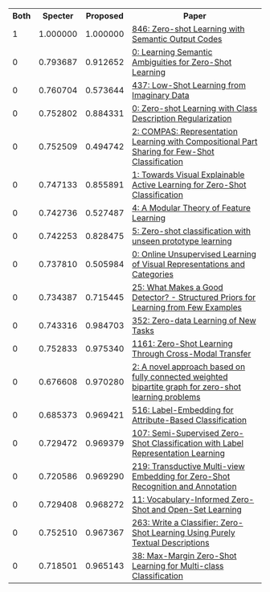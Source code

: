 <html><table><tr>
<th>Both</th>
<th>Specter</th>
<th>Proposed</th>
<th>Paper</th>
</tr>
<tr>
<td>1</td>
<td>1.000000</td>
<td>1.000000</td>
<td><a href="https://www.semanticscholar.org/paper/0f6911bc1e6abee8bbf9dd3f8d54d40466429da7">846: Zero-shot Learning with Semantic Output Codes</a></td>
</tr>
<tr>
<td>0</td>
<td>0.793687</td>
<td>0.912652</td>
<td><a href="https://www.semanticscholar.org/paper/0dbde0840fdf887ba08caa9ec24346bf66b91add">0: Learning Semantic Ambiguities for Zero-Shot Learning</a></td>
</tr>
<tr>
<td>0</td>
<td>0.760704</td>
<td>0.573644</td>
<td><a href="https://www.semanticscholar.org/paper/cf42c89fe45e31cdd83be78c22c28508e335b9aa">437: Low-Shot Learning from Imaginary Data</a></td>
</tr>
<tr>
<td>0</td>
<td>0.752802</td>
<td>0.884331</td>
<td><a href="https://www.semanticscholar.org/paper/90bda3f5eaca18250477989f7a30e3e60c85b4b8">0: Zero-shot Learning with Class Description Regularization</a></td>
</tr>
<tr>
<td>0</td>
<td>0.752509</td>
<td>0.494742</td>
<td><a href="https://www.semanticscholar.org/paper/3ad1caf62e0f4353ac3a7bb563392f7683999d23">2: COMPAS: Representation Learning with Compositional Part Sharing for Few-Shot Classification</a></td>
</tr>
<tr>
<td>0</td>
<td>0.747133</td>
<td>0.855891</td>
<td><a href="https://www.semanticscholar.org/paper/fd676b0058d5d83e588e0bb1ed5c67a866f4891c">1: Towards Visual Explainable Active Learning for Zero-Shot Classification</a></td>
</tr>
<tr>
<td>0</td>
<td>0.742736</td>
<td>0.527487</td>
<td><a href="https://www.semanticscholar.org/paper/c1f3d3f50d9574f1a4bd34eba0e0d17b5f7382ae">4: A Modular Theory of Feature Learning</a></td>
</tr>
<tr>
<td>0</td>
<td>0.742253</td>
<td>0.828475</td>
<td><a href="https://www.semanticscholar.org/paper/4b23d64e4964367ac9eec982f12035bf8baa85b8">5: Zero-shot classification with unseen prototype learning</a></td>
</tr>
<tr>
<td>0</td>
<td>0.737810</td>
<td>0.505984</td>
<td><a href="https://www.semanticscholar.org/paper/6b5a4547c479c78b8ee680fcc05045d4e1ce8efa">0: Online Unsupervised Learning of Visual Representations and Categories</a></td>
</tr>
<tr>
<td>0</td>
<td>0.734387</td>
<td>0.715445</td>
<td><a href="https://www.semanticscholar.org/paper/f9b33df6c912d39cc0df10a23f9c2d131ffb06ab">25: What Makes a Good Detector? - Structured Priors for Learning from Few Examples</a></td>
</tr>
<tr>
<td>0</td>
<td>0.743316</td>
<td>0.984703</td>
<td><a href="https://www.semanticscholar.org/paper/fabb43426ead447305c9186f54d5124863730e47">352: Zero-data Learning of New Tasks</a></td>
</tr>
<tr>
<td>0</td>
<td>0.752833</td>
<td>0.975340</td>
<td><a href="https://www.semanticscholar.org/paper/755e9f43ce398ae8737366720c5f82685b0c253e">1161: Zero-Shot Learning Through Cross-Modal Transfer</a></td>
</tr>
<tr>
<td>0</td>
<td>0.676608</td>
<td>0.970280</td>
<td><a href="https://www.semanticscholar.org/paper/3a8e1b6f624438c1c35af19a20b9105f293c31fe">2: A novel approach based on fully connected weighted bipartite graph for zero-shot learning problems</a></td>
</tr>
<tr>
<td>0</td>
<td>0.685373</td>
<td>0.969421</td>
<td><a href="https://www.semanticscholar.org/paper/caa632d101a41a7860562e4399a5eaa9a4088b55">516: Label-Embedding for Attribute-Based Classification</a></td>
</tr>
<tr>
<td>0</td>
<td>0.729472</td>
<td>0.969379</td>
<td><a href="https://www.semanticscholar.org/paper/a6b8cd5f34b438f487679b1166ea03e56eb14c9e">107: Semi-Supervised Zero-Shot Classification with Label Representation Learning</a></td>
</tr>
<tr>
<td>0</td>
<td>0.720586</td>
<td>0.969290</td>
<td><a href="https://www.semanticscholar.org/paper/ccbc09d498cad330c37f94e15b77bf220b10ccb4">219: Transductive Multi-view Embedding for Zero-Shot Recognition and Annotation</a></td>
</tr>
<tr>
<td>0</td>
<td>0.729408</td>
<td>0.968272</td>
<td><a href="https://www.semanticscholar.org/paper/af3a5c22e447416c5de12627c49ba1e5cfdd5067">11: Vocabulary-Informed Zero-Shot and Open-Set Learning</a></td>
</tr>
<tr>
<td>0</td>
<td>0.752510</td>
<td>0.967367</td>
<td><a href="https://www.semanticscholar.org/paper/f038e8c3656f5c7a4846a7eca731eb567255adcb">263: Write a Classifier: Zero-Shot Learning Using Purely Textual Descriptions</a></td>
</tr>
<tr>
<td>0</td>
<td>0.718501</td>
<td>0.965143</td>
<td><a href="https://www.semanticscholar.org/paper/b29227f8dde62a5cd21678b4bc429206615485a2">38: Max-Margin Zero-Shot Learning for Multi-class Classification</a></td>
</tr>
</table></html>
